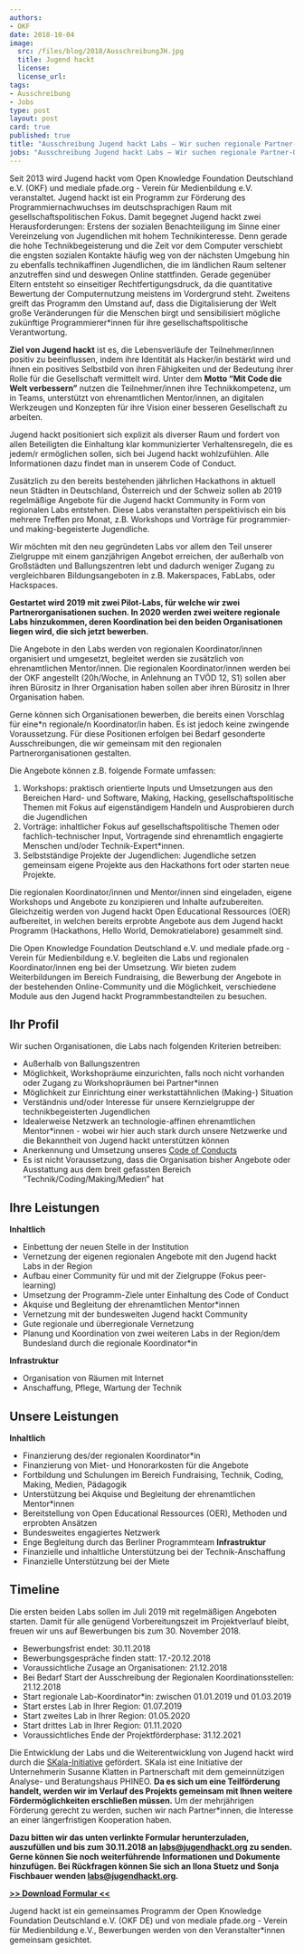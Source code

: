 ```yaml
---
authors: 
- OKF
date: 2018-10-04
image:
  src: /files/blog/2018/AusschreibungJH.jpg
  title: Jugend hackt 
  license: 
  license_url: 
tags:
- Ausschreibung
- Jobs
type: post
layout: post
card: true
published: true
title: "Ausschreibung Jugend hackt Labs – Wir suchen regionale Partner-Organisationen!"
jobs: "Ausschreibung Jugend hackt Labs – Wir suchen regionale Partner-Organisationen!"
---
```


Seit 2013 wird Jugend hackt vom Open Knowledge Foundation Deutschland e.V. (OKF) und mediale pfade.org - Verein für Medienbildung e.V. veranstaltet. Jugend hackt ist ein Programm zur Förderung des Programmiernachwuchses im deutschsprachigen Raum mit gesellschaftspolitischen Fokus. Damit begegnet Jugend hackt zwei Herausforderungen: Erstens der sozialen Benachteiligung im Sinne einer Vereinzelung von Jugendlichen mit hohem Technikinteresse. Denn gerade die hohe Technikbegeisterung und die Zeit vor dem Computer verschiebt die engsten sozialen Kontakte häufig weg von der nächsten Umgebung hin zu ebenfalls technikaffinen Jugendlichen, die im ländlichen Raum seltener anzutreffen sind und deswegen Online stattfinden. Gerade gegenüber Eltern entsteht so einseitiger Rechtfertigungsdruck, da die quantitative Bewertung der Computernutzung meistens im Vordergrund steht. Zweitens greift das Programm den Umstand auf, dass die Digitalisierung der Welt große Veränderungen für die Menschen birgt und sensibilisiert mögliche zukünftige Programmierer*innen für ihre gesellschaftspolitische Verantwortung.

**Ziel von Jugend hackt** ist es, die Lebensverläufe der Teilnehmer/innen positiv zu beeinflussen, indem ihre Identität als Hacker/in bestärkt wird und ihnen ein positives Selbstbild von ihren Fähigkeiten und der Bedeutung ihrer Rolle für die Gesellschaft vermittelt wird. Unter dem **Motto “Mit Code die Welt verbessern”** nutzen die Teilnehmer/innen ihre Technikkompetenz, um in Teams, unterstützt von ehrenamtlichen Mentor/innen, an digitalen Werkzeugen und Konzepten für ihre Vision einer besseren Gesellschaft zu arbeiten.

Jugend hackt positioniert sich explizit als diverser Raum und fordert von allen Beteiligten die Einhaltung klar kommunizierter Verhaltensregeln, die es jedem/r ermöglichen sollen, sich bei Jugend hackt wohlzufühlen. Alle Informationen dazu findet man in unserem Code of Conduct.

Zusätzlich zu den bereits bestehenden jährlichen Hackathons in aktuell neun Städten in Deutschland, Österreich und der Schweiz sollen ab 2019 regelmäßige Angebote für die Jugend hackt Community in Form von regionalen Labs entstehen. Diese Labs veranstalten perspektivisch ein bis mehrere Treffen pro Monat, z.B. Workshops und Vorträge für programmier- und making-begeisterte Jugendliche.

Wir möchten mit den neu gegründeten Labs vor allem den Teil unserer Zielgruppe mit einem ganzjährigen Angebot erreichen, der außerhalb von Großstädten und Ballungszentren lebt und dadurch weniger Zugang zu vergleichbaren Bildungsangeboten in z.B. Makerspaces, FabLabs, oder Hackspaces.

**Gestartet wird 2019 mit zwei Pilot-Labs, für welche wir zwei Partnerorganisationen suchen. In 2020 werden zwei weitere regionale Labs hinzukommen, deren Koordination bei den beiden Organisationen liegen wird, die sich jetzt bewerben.**

Die Angebote in den Labs werden von regionalen Koordinator/innen organisiert und umgesetzt, begleitet werden sie zusätzlich von ehrenamtlichen Mentor/innen. Die regionalen Koordinator/innen werden bei der OKF angestellt (20h/Woche, in Anlehnung an TVÖD 12, S1) sollen aber ihren Bürositz in Ihrer Organisation haben sollen aber ihren Bürositz in Ihrer Organisation haben.

Gerne können sich Organisationen bewerben, die bereits einen Vorschlag für eine*n regionale/n Koordinator/in haben. Es ist jedoch keine zwingende Voraussetzung. Für diese Positionen erfolgen bei Bedarf gesonderte Ausschreibungen, die wir gemeinsam mit den regionalen Partnerorganisationen gestalten.

Die Angebote können z.B. folgende Formate umfassen:

1. Workshops: praktisch orientierte Inputs und Umsetzungen aus den Bereichen Hard- und Software, Making, Hacking, gesellschaftspolitische Themen mit Fokus auf eigenständigem Handeln und Ausprobieren durch die Jugendlichen
2. Vorträge: inhaltlicher Fokus auf gesellschaftspolitische Themen oder fachlich-technischer Input, Vortragende sind ehrenamtlich engagierte Menschen und/oder Technik-Expert*innen.
3. Selbstständige Projekte der Jugendlichen: Jugendliche setzen gemeinsam eigene Projekte aus den Hackathons fort oder starten neue Projekte.

Die regionalen Koordinator/innen und Mentor/innen sind eingeladen, eigene Workshops und Angebote zu konzipieren und Inhalte aufzubereiten. Gleichzeitig werden von Jugend hackt Open Educational Ressources (OER) aufbereitet, in welchen bereits erprobte Angebote aus dem Jugend hackt Programm (Hackathons, Hello World, Demokratielabore) gesammelt sind.

Die Open Knowledge Foundation Deutschland e.V. und mediale pfade.org -Verein für Medienbildung e.V. begleiten die Labs und regionalen Koordinator/innen eng bei der Umsetzung. Wir bieten zudem Weiterbildungen im Bereich Fundraising, die Bewerbung der Angebote in der bestehenden Online-Community und die Möglichkeit, verschiedene Module aus den Jugend hackt Programmbestandteilen zu besuchen.

## Ihr Profil

Wir suchen Organisationen, die Labs nach folgenden Kriterien betreiben:

+ Außerhalb von Ballungszentren
+ Möglichkeit, Workshopräume einzurichten, falls noch nicht vorhanden oder Zugang zu Workshopräumen bei Partner*innen
+ Möglichkeit zur Einrichtung einer werkstattähnlichen (Making-) Situation
+ Verständnis und/oder Interesse für unsere Kernzielgruppe der technikbegeisterten Jugendlichen
+ Idealerweise Netzwerk an technologie-affinen ehrenamtlichen Mentor*innen - wobei wir hier auch stark durch unsere Netzwerke und die Bekanntheit von Jugend hackt unterstützen können
+ Anerkennung und Umsetzung unseres [Code of Conducts](https://jugendhackt.org/code-of-conduct/)
+ Es ist nicht Voraussetzung, dass die Organisation bisher Angebote oder Ausstattung aus dem breit gefassten Bereich “Technik/Coding/Making/Medien” hat

## Ihre Leistungen
**Inhaltlich**
+ Einbettung der neuen Stelle in der Institution
+ Vernetzung der eigenen regionalen Angebote mit den Jugend hackt Labs in der Region
+ Aufbau einer Community für und mit der Zielgruppe (Fokus peer-learning)
+ Umsetzung der Programm-Ziele unter Einhaltung des Code of Conduct
+ Akquise und Begleitung der ehrenamtlichen Mentor*innen
+ Vernetzung mit der bundesweiten Jugend hackt Community
+ Gute regionale und überregionale Vernetzung
+ Planung und Koordination von zwei weiteren Labs in der Region/dem Bundesland durch die regionale Koordinator*in

**Infrastruktur**
+ Organisation von Räumen mit Internet
 + Anschaffung, Pflege, Wartung der Technik

## Unsere Leistungen
**Inhaltlich**
+ Finanzierung des/der regionalen Koordinator*in
+ Finanzierung von Miet- und Honorarkosten für die Angebote
+ Fortbildung und Schulungen im Bereich Fundraising, Technik, Coding, Making, Medien, Pädagogik
+ Unterstützung bei Akquise und Begleitung der ehrenamtlichen Mentor*innen
+ Bereitstellung von Open Educational Ressources (OER), Methoden und erprobten Ansätzen
+ Bundesweites engagiertes Netzwerk
+ Enge Begleitung durch das Berliner Programmteam
**Infrastruktur**
+ Finanzielle und inhaltliche Unterstützung bei der Technik-Anschaffung
+ Finanzielle Unterstützung bei der Miete

## Timeline

Die ersten beiden Labs sollen im Juli 2019 mit regelmäßigen Angeboten starten. Damit für alle genügend Vorbereitungszeit im Projektverlauf bleibt, freuen wir uns auf Bewerbungen bis zum 30. November 2018.

+ Bewerbungsfrist endet: 30.11.2018
+ Bewerbungsgespräche finden statt: 17.-20.12.2018
+ Voraussichtliche Zusage an Organisationen: 21.12.2018
+ Bei Bedarf Start der Ausschreibung der Regionalen Koordinationsstellen: 21.12.2018
+ Start regionale Lab-Koordinator*in: zwischen 01.01.2019 und 01.03.2019
+ Start erstes Lab in Ihrer Region: 01.07.2019
+ Start zweites Lab in Ihrer Region: 01.05.2020
+ Start drittes Lab in Ihrer Region: 01.11.2020
+ Voraussichtliches Ende der Projektförderphase: 31.12.2021

Die Entwicklung der Labs und die Weiterentwicklung von Jugend hackt wird durch die [SKala-Initiative](http://www.skala-initiative.de/initiative/) gefördert. SKala ist eine Initiative der Unternehmerin Susanne Klatten in Partnerschaft mit dem gemeinnützigen Analyse- und Beratungshaus PHINEO. **Da es sich um eine Teilförderung handelt, werden wir im Verlauf des Projekts gemeinsam mit Ihnen weitere Fördermöglichkeiten erschließen müssen.** Um der mehrjährigen Förderung gerecht zu werden, suchen wir nach Partner*innen, die Interesse an einer längerfristigen Kooperation haben.

**Dazu bitten wir das unten verlinkte Formular herunterzuladen, auszufüllen und bis zum 30.11.2018 an [labs@jugendhackt.org](mailto:labs@jugendhackt.org) zu senden. Gerne können Sie noch weiterführende Informationen und Dokumente hinzufügen. Bei Rückfragen können Sie sich an Ilona Stuetz und Sonja Fischbauer wenden [labs@jugendhackt.org](mailto:labs@jugendhackt.org).**

[**>> Download Formular <<**](https://jugendhackt.org/files/2018/10/Bewerbung-als-Jugend-hackt-Labregion.zip)

Jugend hackt ist ein gemeinsames Programm der Open Knowledge Foundation Deutschland e.V. (OKF DE) und von mediale pfade.org - Verein für Medienbildung e.V., Bewerbungen werden von den Veranstalter*innen gemeinsam gesichtet.
